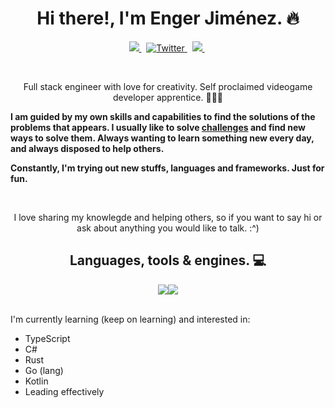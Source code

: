 <p>
  <h1 align="center">Hi there!, I'm Enger Jiménez. 🔥</h1>
</p>


<p align="center">
  <a href="https://linkedin.com/in/engerjimenez" target="_blank">
    <img src="https://img.shields.io/badge/LinkedIn-0A66C2?style=for-the-badge&logo=linkedin&logoColor=white alt="LinkedIn" />
  </a>&nbsp;
  <a href="https://twitter.com/pepe_agallas" target="_blank">
    <img src="https://img.shields.io/badge/Twitter-1D9BF0?style=for-the-badge&logo=twitter&logoColor=white" alt="Twitter" />
  </a>&nbsp;
  <a href="https://dev.to/sir_geronimo" target="_blank">
    <img src="https://img.shields.io/badge/dev.to-0A0A0A?style=for-the-badge&logo=dev.to&logoColor=white alt="Dev.to" />
  </a>&nbsp;
</p>
<br />

<p align="center">Full stack engineer with love for creativity. Self proclaimed videogame developer apprentice. 🥸🧑‍💻</p>

<strong>
  <p>
    I am guided by my own skills and capabilities to find the solutions of the problems that appears. 
    I usually like to solve <a href="https://github.com/sir-geronimo/fizzbuzz">challenges</a> and find new ways to solve them. 
    Always wanting to learn something new every day, and always disposed to help others.
  </p>
  <p>Constantly, I'm trying out new stuffs, languages and frameworks. Just for fun.</p>
</strong>
<br />

<p align="center">
  I love sharing my knowlegde and helping others, so if you want to say hi or ask about anything you would like to talk. :^)
</p>

<h2 align="center">Languages, tools & engines. 💻</h2>

<div style="display: flex; justify-content: center;">
  <img src="https://github-readme-stats.vercel.app/api?username=sir-geronimo&theme=tokyonight&count_private=true&show_icons=true">
  <img src="https://github-readme-stats.vercel.app/api/top-langs/?username=sir-geronimo&theme=tokyonight&layout=compact&exclude_repo=sistema-inventario&langs_count=8">
</div>
<br />

<p>I'm currently learning (keep on learning) and interested in:</p>

<ul>
  <li>TypeScript</li>
  <li>C#</li>
  <li>Rust</li>
  <li>Go (lang)</li>
  <li>Kotlin</li>
  <li>Leading effectively</li>
</ul>
